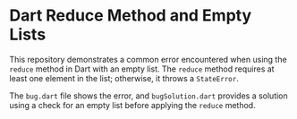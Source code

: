 # Dart Reduce Method and Empty Lists

This repository demonstrates a common error encountered when using the `reduce` method in Dart with an empty list. The `reduce` method requires at least one element in the list; otherwise, it throws a `StateError`. 

The `bug.dart` file shows the error, and `bugSolution.dart` provides a solution using a check for an empty list before applying the `reduce` method.